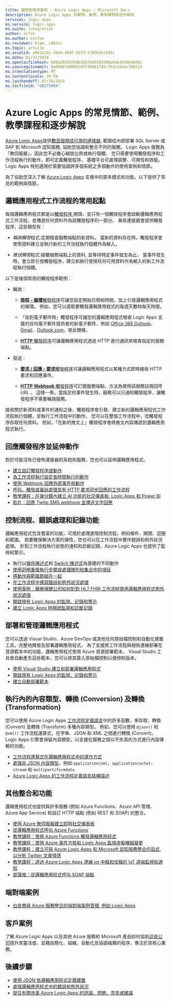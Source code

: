 ```yaml
---
title: 範例和常見案例 - Azure Logic Apps | Microsoft Docs
description: Azure Logic Apps 的範例、案例、教學課程和逐步解說
services: logic-apps
ms.service: logic-apps
ms.suite: integration
author: ecfan
ms.author: estfan
ms.reviewer: klam, LADocs
ms.topic: article
ms.assetid: e06311bc-29eb-49df-9273-1f05bbb2395c
ms.date: 01/31/2018
ms.openlocfilehash: 6d9a2929d7b8b1687b602093d0e9de35508dbd8c
ms.sourcegitcommit: 9a699d7408023d3736961745c753ca3cec708f23
ms.translationtype: MT
ms.contentlocale: zh-TW
ms.lasthandoff: 07/16/2019
ms.locfileid: "68273094"
---
```

# <a name="common-scenarios-examples-tutorials-and-walkthroughs-for-azure-logic-apps"></a>Azure Logic Apps 的常見情節、範例、教學課程和逐步解說

[Azure Logic Apps](../logic-apps/logic-apps-overview.md)提供[數百個現成可用的連接器](../connectors/apis-list.md), 範圍從內部部署 SQL Server 或 SAP 到 Microsoft 認知服務, 協助您協調和整合不同的服務。 Logic Apps 服務為「無伺服器」，因此您不必擔心縮放比例或執行個體。 您只需要使用觸發程序和工作流程執行的動作，即可定義觸發程序。 基礎平台可處理調整、可用性和效能。 Logic Apps 特別適用於需要協調跨多個系統之多個動作的使用案例和情節。

為了協助您深入了解 [Azure Logic Apps](../logic-apps/logic-apps-overview.md) 支援中的眾多模式和功能，以下提供了常見的範例與情節。

## <a name="popular-starting-points-for-logic-app-workflows"></a>邏輯應用程式工作流程的常用起點

每個邏輯應用程式都是以[觸發程序  ](../logic-apps/logic-apps-overview.md#logic-app-concepts)開頭，並只有一個觸發程序會啟動邏輯應用程式工作流程，並傳遞任何資料作為該觸發程序的一部分。 某些連接器會提供觸發程序，這些類型有：

* *輪詢觸發*程式:定期檢查服務端點的新資料。 當新的資料存在時，觸發程序會使用資料建立並執行新的工作流程執行個體作為輸入。

* *推送觸發*程式:接聽服務端點上的資料, 並等待特定事件發生為止。 當事件發生時，會立即引發觸發程序，建立和執行使用任何可用資料作為輸入的新工作流程執行個體。

以下是幾個常用的觸發程序範例：

* 輪詢： 

  * [**排程 - 循環**觸發程序](../connectors/connectors-native-recurrence.md)可讓您設定開始日期和時間，加上引發邏輯應用程式的循環。 
  例如，您可以選取要觸發邏輯應用程式的每週天數和每天時間。

  * 「收到電子郵件時」觸發程序可讓您的邏輯應用程式檢查 Logic Apps 支援的任何電子郵件提供者的新電子郵件，例如 [Office 365 Outlook](../connectors/connectors-create-api-office365-outlook.md)、[Gmail](https://docs.microsoft.com/connectors/gmail/)、[Outlook.com](https://docs.microsoft.com/connectors/outlook/)，依此類推。

  * [**HTTP** 觸發程序](../connectors/connectors-native-http.md)可讓邏輯應用程式透過 HTTP 進行通訊來檢查指定的服務端點。
  
* 發送：

  * [**要求 / 回應 - 要求**觸發程序](../connectors/connectors-native-reqres.md)可讓邏輯應用程式以某種方式即時接收 HTTP 要求和回應事件。

  * [**HTTP Webhook** 觸發程序](../connectors/connectors-native-webhook.md)可訂閱服務端點，方法為使用該服務註冊回呼 URL  。 
  這樣一來，當指定的事件發生時，服務可以只通知觸發程序，讓觸發程序不需要輪詢服務。

接收關於新資料或事件的通知之後，觸發程序會引發、建立新的邏輯應用程式工作流程執行個體，並執行工作流程中的動作。 您可以在整個工作流程中，從觸發程序存取任何資料。 例如，「在新的推文上」觸發程序會將推文內容傳遞到邏輯應用程式執行。 

## <a name="respond-to-triggers-and-extend-actions"></a>回應觸發程序並延伸動作

對於可能沒有已發佈連接器的系統和服務，您也可以延伸邏輯應用程式。

* [建立自訂觸發程序或動作](../logic-apps/logic-apps-create-api-app.md)
* [為工作流程執行設定長時間執行的動作](../logic-apps/logic-apps-create-api-app.md)
* [使用 Webhook 回應外部事件和動作](../logic-apps/logic-apps-create-api-app.md)
* [呼叫、觸發或巢狀處理具有 HTTP 要求同步回應的工作流程](../logic-apps/logic-apps-http-endpoint.md)
* [教學課程：在幾分鐘內建立 AI 功能的社交儀表板, Logic Apps 和 Power BI](https://aka.ms/logicappsdemo)
* [影片：回應 Twilio SMS webhook 並傳送文字回應](https://channel9.msdn.com/Blogs/Windows-Azure/Azure-Logic-Apps-Walkthrough-Webhook-Functions-and-an-SMS-Bot)

## <a name="control-flow-error-handling-and-logging-capabilities"></a>控制流程、錯誤處理和記錄功能

邏輯應用程式包含豐富的功能，可用於處理進階控制流程，例如條件、開關、迴圈和範圍。 若要確保解決方案的彈性，您也可以在工作流程中實作錯誤和例外狀況處理。 針對工作流程執行狀態的通知和診斷記錄，Azure Logic Apps 也提供了監視和警示。

* 執行以[條件陳述式](../logic-apps/logic-apps-control-flow-conditional-statement.md)和 [Switch 陳述式](../logic-apps/logic-apps-control-flow-switch-statement.md)為基礎的不同動作
* [使用迴圈重複執行步驟或處理陣列和集合中的項目](../logic-apps/logic-apps-control-flow-loops.md)
* [將動作與範圍群組在一起](../logic-apps/logic-apps-control-flow-run-steps-group-scopes.md)
* [在工作流程中撰寫錯誤和例外狀況處理](../logic-apps/logic-apps-exception-handling.md)
* [使用案例：醫療保健公司如何針對 HL7 FHIR 工作流程使用邏輯應用程式例外狀況處理](../logic-apps/logic-apps-scenario-error-and-exception-handling.md)
* [開啟現有 Logic Apps 的監視、記錄和警示](../logic-apps/logic-apps-monitor-your-logic-apps.md)
* [建立 Logic Apps 時開啟監視和診斷記錄](../logic-apps/logic-apps-monitor-your-logic-apps-oms.md)

## <a name="deploy-and-manage-logic-apps"></a>部署和管理邏輯應用程式

您可以透過 Visual Studio、Azure DevOps 或其他任何原始檔控制和自動化建置工具，完整地開發及部署邏輯應用程式。 為了支援將工作流程與相依連線部署在資源範本中的功能，邏輯應用程式使用 Azure 資源部署範本。 Visual Studio 工具會自動產生這些範本，您可以將其簽入原始檔控制以便控制版本。

* [使用 Visual Studio 建立和部署邏輯應用程式](../logic-apps/quickstart-create-logic-apps-with-visual-studio.md)
* [開啟現有 Logic Apps 的監視、記錄和警示](../logic-apps/logic-apps-monitor-your-logic-apps.md)
* [建立自動部署範本](../logic-apps/logic-apps-create-deploy-template.md)

## <a name="content-types-conversions-and-transformations-within-a-run"></a>執行內的內容類型、轉換 (Conversion) 及轉換 (Transformation)

您可以使用 Azure Logic Apps [工作流程定義語言](https://aka.ms/logicappsdocs)中的許多函數，來存取、轉換 (Convert) 及轉換 (Transform) 多種內容類型。 例如，您可以使用 `@json()` 和 `@xml()` 工作流程運算式，在字串、JSON 和 XML 之間進行轉換 (Convert)。 Logic Apps 引擎會保留內容類型，以支援在服務之間以不失真的方式進行內容傳輸的功能。

* [工作流程運算式在邏輯應用程式中的運作方式](../logic-apps/logic-apps-author-definitions.md)
* [處理非 JSON 內容類型](../logic-apps/logic-apps-content-type.md)，例如 `application/xml`、`application/octet-stream` 和 `multipart/formdata`
* [Azure Logic Apps 的工作流程定義語言結構描述](https://aka.ms/logicappsdocs)

## <a name="other-integrations-and-capabilities"></a>其他整合和功能

邏輯應用程式也提供與許多服務 (例如 Azure Functions、Azure API 管理、Azure App Service) 和自訂 HTTP 端點 (例如 REST 和 SOAP) 的整合。

* [使用 Azure 無伺服器建立即時社交儀表板](../logic-apps/logic-apps-scenario-social-serverless.md)
* [從邏輯應用程式呼叫 Azure Functions](../logic-apps/logic-apps-azure-functions.md)
* [教學課程：使用 Azure Functions 觸發邏輯應用程式](../logic-apps/logic-apps-scenario-function-sb-trigger.md)
* [教學課程：使用 Azure 事件方格和 Logic Apps 監視虛擬機器變更](../event-grid/monitor-virtual-machine-changes-event-grid-logic-app.md)
* [教學課程：建立可與 Azure Logic Apps 和 Microsoft 認知服務整合的函式, 以分析 Twitter 文章情感](../azure-functions/functions-twitter-email.md)
* [教學課程：透過 Azure Logic Apps 連線 iot 中樞和信箱的 IoT 遠端監視和通知](../iot-hub/iot-hub-monitoring-notifications-with-azure-logic-apps.md)
* [部落格：從邏輯應用程式呼叫 SOAP 端點](https://blogs.msdn.microsoft.com/logicapps/2016/04/07/using-soap-services-with-logic-apps/)

## <a name="end-to-end-scenarios"></a>端對端案例

* [白皮書與 Azure 服務整合的端對端案例管理, 例如 Logic Apps](https://aka.ms/enterprise-integration-e2e-case-management-utilities-logic-apps)

## <a name="customer-stories"></a>客戶案例

了解 Azure Logic Apps 以及其他 Azure 服務和 Microsoft 產品如何協助[這些公司](https://aka.ms/logic-apps-customer-stories)提升其靈活度，並藉由簡化、組織、自動化及協調複雜的程序，專注於其核心業務。

## <a name="next-steps"></a>後續步驟

* [使用 JSON 依邏輯應用程式定義建置](../logic-apps/logic-apps-author-definitions.md)
* [處理邏輯應用程式中的錯誤和例外狀況](../logic-apps/logic-apps-exception-handling.md)
* [提交有關改善 Azure Logic Apps 的評論、問題、意見或建議](https://feedback.azure.com/forums/287593-logic-apps)
